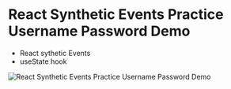 # React Synthetic Events Practice Username Password Demo

- React sythetic Events
- useState hook

![React Synthetic Events Practice Username Password Demo](assets/syn.gif)